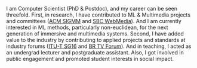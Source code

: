 I am Computer Scientist (PhD & Postdoc), and my career can be seen threefold. First, in research, I have contributed to ML & Multimedia projects and committees ([ACM SIGMM](http://sigmm.acm.org) and [SBC WebMedia](http://webmedia.org.br)). And I am currently interested in ML methods, particularly non-euclidean, for the next generation of immersive and multimedia systems. Second, I have added value to the industry by contributing to applied projects and standards at industry forums ([ITU-T SG16](http://www.itu.int/en/ITU-T/studygroups/2022-2024/16) and [BR TV Forum](http://forumsbtvd.org.br)). And in teaching, I acted as an undergrad lecturer and postgraduate assistant. Also, I got involved in public engagement and promoted student interests in social impact.